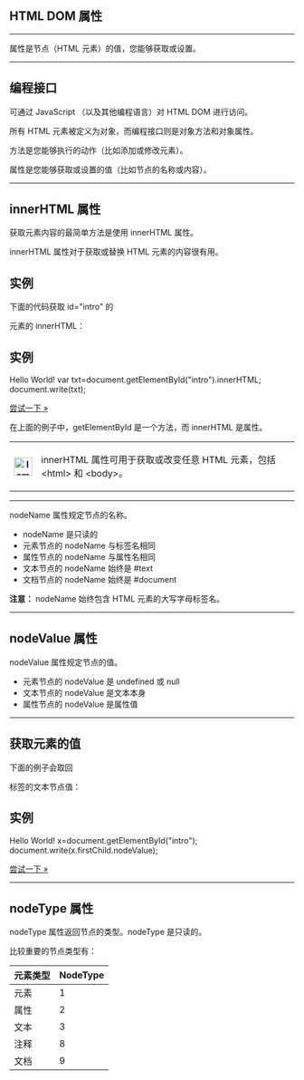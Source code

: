 ## HTML DOM 属性

* * *

属性是节点（HTML 元素）的值，您能够获取或设置。

* * *

## 编程接口

可通过 JavaScript （以及其他编程语言）对 HTML DOM 进行访问。

所有 HTML 元素被定义为对象，而编程接口则是对象方法和对象属性。

方法是您能够执行的动作（比如添加或修改元素）。

属性是您能够获取或设置的值（比如节点的名称或内容）。

* * *

## innerHTML 属性

获取元素内容的最简单方法是使用 innerHTML 属性。

innerHTML 属性对于获取或替换 HTML 元素的内容很有用。

## 实例

下面的代码获取 id="intro" 的 <p> 元素的 innerHTML：

## 实例

<!DOCTYPE html\> <html\> <head\> <meta charset\="utf-8"\> </head\> <body\> <p id\="intro"\>Hello World!</p\> <script\> var txt=document.getElementById("intro").innerHTML; document.write(txt); </script\> </body\> </html\>

[尝试一下 »](https://www.runoob.com/try/try.php?filename=try_methods)

在上面的例子中，getElementById 是一个方法，而 innerHTML 是属性。

<table class="lamp"><tbody><tr><th><img decoding="async" src="https://www.runoob.com/images/lamp.jpg" width="32" height="32" alt="lamp"></th><td><p>innerHTML 属性可用于获取或改变任意 HTML 元素，包括 &lt;html&gt; 和 &lt;body&gt;。</p></td></tr></tbody></table>

  

* * *

nodeName 属性规定节点的名称。

+   nodeName 是只读的
+   元素节点的 nodeName 与标签名相同
+   属性节点的 nodeName 与属性名相同
+   文本节点的 nodeName 始终是 #text
+   文档节点的 nodeName 始终是 #document

**注意：** nodeName 始终包含 HTML 元素的大写字母标签名。

* * *

## nodeValue 属性

nodeValue 属性规定节点的值。

+   元素节点的 nodeValue 是 undefined 或 null
+   文本节点的 nodeValue 是文本本身
+   属性节点的 nodeValue 是属性值

* * *

## 获取元素的值

下面的例子会取回 <p id="intro"> 标签的文本节点值：

## 实例

<!DOCTYPE html\> <html\> <head\> <meta charset\="utf-8"\> </head\> <body\> <p id\="intro"\>Hello World!</p\> <script\> x=document.getElementById("intro"); document.write(x.firstChild.nodeValue); </script\> </body\> </html\>

[尝试一下 »](https://www.runoob.com/try/try.php?filename=try_firstchild)

  

* * *

## nodeType 属性

nodeType 属性返回节点的类型。nodeType 是只读的。

比较重要的节点类型有：

| 元素类型 | NodeType |
| -------- | -------- |
| 元素     | 1        |
| 属性     | 2        |
| 文本     | 3        |
| 注释     | 8        |
| 文档     | 9        |